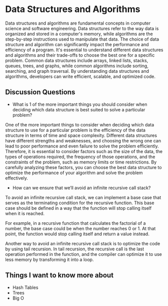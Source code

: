 # Data Structures and Algorithms

Data structures and algorithms are fundamental concepts in computer science and software engineering. Data structures refer to the way data is organized and stored in a computer's memory, while algorithms are the step-by-step instructions used to manipulate that data. The choice of data structure and algorithm can significantly impact the performance and efficiency of a program. It's essential to understand different data structures and algorithms and their trade-offs to choose the best one for a specific problem. Common data structures include arrays, linked lists, stacks, queues, trees, and graphs, while common algorithms include sorting, searching, and graph traversal. By understanding data structures and algorithms, developers can write efficient, scalable, and optimized code.

## Discussion Questions
- What is 1 of the more important things you should consider when deciding which data structure is best suited to solve a particular problem?

One of the more important things to consider when deciding which data structure to use for a particular problem is the efficiency of the data structure in terms of time and space complexity. Different data structures have different strengths and weaknesses, and choosing the wrong one can lead to poor performance and even failure to solve the problem efficiently. Therefore, it is essential to consider factors such as the size of the data, the types of operations required, the frequency of those operations, and the constraints of the problem, such as memory limits or time restrictions. By carefully analyzing these factors, you can choose the best data structure to optimize the performance of your algorithm and solve the problem effectively.


- How can we ensure that we’ll avoid an infinite recursive call stack?

To avoid an infinite recursive call stack, we can implement a base case that serves as the terminating condition for the recursive function. This base case should be defined in a way that the function will stop calling itself when it is reached.

For example, in a recursive function that calculates the factorial of a number, the base case could be when the number reaches 0 or 1. At that point, the function would stop calling itself and return a value instead.

Another way to avoid an infinite recursive call stack is to optimize the code by using tail recursion. In tail recursion, the recursive call is the last operation performed in the function, and the compiler can optimize it to use less memory by transforming it into a loop.



## Things I want to know more about

- Hash Tables
- Trees
- Big O